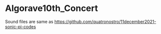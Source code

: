 # Algorave10th_Concert

Sound files are same as https://github.com/quatronostro/11december2021-sonic-pi-codes
